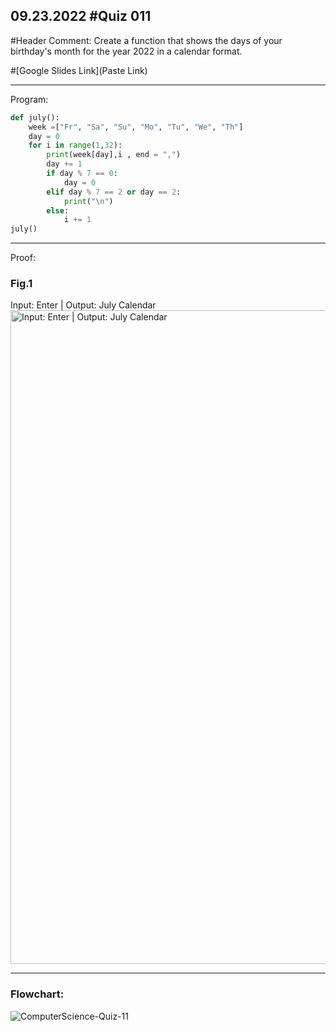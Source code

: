 ## 09.23.2022 #Quiz 011

#Header Comment: Create a function that shows the days of your birthday's month for the year 2022 in a calendar format.

#[Google Slides Link](Paste Link)


------------------------------------------------------------------------

Program:
```.py
def july():
    week =["Fr", "Sa", "Su", "Mo", "Tu", "We", "Th"]
    day = 0
    for i in range(1,32):
        print(week[day],i , end = ",")
        day += 1
        if day % 7 == 0:
            day = 0
        elif day % 7 == 2 or day == 2:
            print("\n")
        else:
            i += 1
july()
```

------------------------------------------------------------------------

Proof:
### Fig.1
Input: Enter | Output: July Calendar
<img width="1046" alt="Input: Enter | Output: July Calendar" src="https://user-images.githubusercontent.com/112055140/195967926-4ea61257-3412-4386-8813-ad8787a1fe97.png">

------------------------------------------------------------------------

### Flowchart:
![ComputerScience-Quiz-11](https://user-images.githubusercontent.com/112055140/195967943-e2c1e328-2b1a-4e79-a2c6-cc11aa15a809.jpg)
